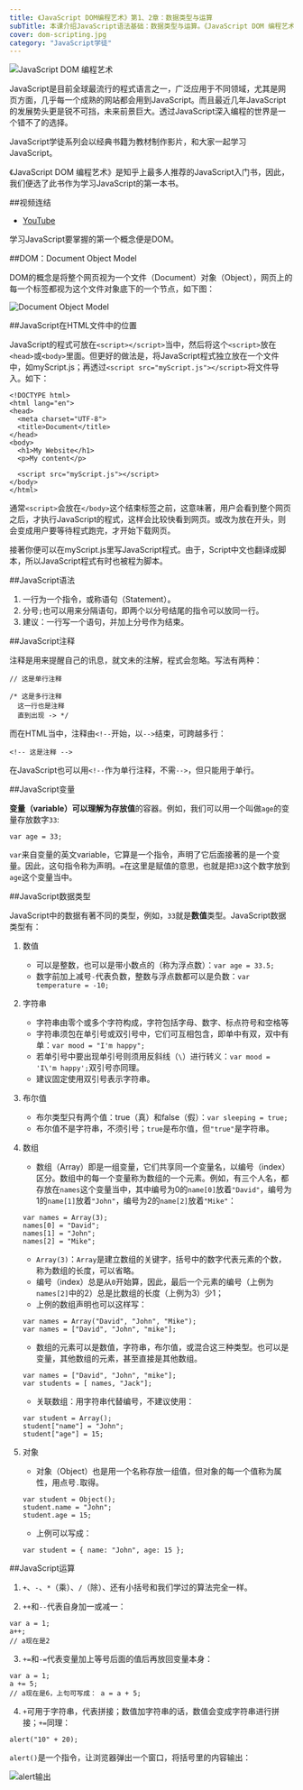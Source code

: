 ```yaml
---
title: 《JavaScript DOM编程艺术》第1、2章：数据类型与运算
subTitle: 本课介绍JavaScript语法基础：数据类型与运算。《JavaScript DOM 编程艺术》是受到众人推崇的JavaScript入门书籍。《JavaScript学徒》系列将以此书为教材来制作JavaScript学习影片。
cover: dom-scripting.jpg
category: "JavaScript学徒"
---
```


![JavaScript DOM 编程艺术](dom-scripting.jpg)

JavaScript是目前全球最流行的程式语言之一，广泛应用于不同领域，尤其是网页方面，几乎每一个成熟的网站都会用到JavaScript。而且最近几年JavaScript的发展势头更是锐不可挡，未来前景巨大。透过JavaScript深入编程的世界是一个错不了的选择。

JavaScript学徒系列会以经典书籍为教材制作影片，和大家一起学习JavaScript。

《JavaScript DOM 编程艺术》是知乎上最多人推荐的JavaScript入门书，因此，我们便选了此书作为学习JavaScript的第一本书。

##视频连结

* [YouTube](https://youtu.be/v8NpLlGprP4)

学习JavaScript要掌握的第一个概念便是DOM。

##DOM：Document Object Model

DOM的概念是将整个网页视为一个文件（Document）对象（Object），网页上的每一个标签都视为这个文件对象底下的一个节点，如下图：

![Document Object Model](dom.jpg)

##JavaScript在HTML文件中的位置

JavaScript的程式可放在`<script></script>`当中，然后将这个`<script>`放在`<head>`或`<body>`里面。但更好的做法是，将JavaScript程式独立放在一个文件中，如myScript.js；再透过`<script src="myScript.js"></script>`将文件导入。如下：

```
<!DOCTYPE html>
<html lang="en">
<head>
  <meta charset="UTF-8">
  <title>Document</title>
</head>
<body>
  <h1>My Website</h1>
  <p>My content</p>

  <script src="myScript.js"></script>
</body>
</html>
``` 

通常`<script>`会放在`</body>`这个结束标签之前，这意味著，用户会看到整个网页之后，才执行JavaScript的程式，这样会比较快看到网页。或改为放在开头，则会变成用户要等待程式跑完，才开始下载网页。

接著你便可以在myScript.js里写JavaScript程式。由于，Script中文也翻译成脚本，所以JavaScript程式有时也被程为脚本。

##JavaScript语法

1. 一行为一个指令，或称语句（Statement）。
2. 分号`;`也可以用来分隔语句，即两个以分号结尾的指令可以放同一行。
3. 建议：一行写一个语句，并加上分号作为结束。

##JavaScript注释

注释是用来提醒自己的讯息，就文未的注解，程式会忽略。写法有两种：

```
// 这是单行注释

/* 这是多行注释
  这一行也是注释
  直到出现 -> */
```

而在HTML当中，注释由`<!--`开始，以`-->`结束，可跨越多行：

```
<!-- 这是注释 -->
```

在JavaScript也可以用`<!--`作为单行注释，不需`-->`，但只能用于单行。

##JavaScript变量

**变量（variable）**可以理解为存放**值**的容器。例如，我们可以用一个叫做`age`的变量存放数字`33`:

```
var age = 33;
```

`var`来自变量的英文variable，它算是一个指令，声明了它后面接著的是一个变量。因此，这句指令称为声明。`=`在这里是赋值的意思，也就是把`33`这个数字放到`age`这个变量当中。

##JavaScript数据类型

JavaScript中的数据有著不同的类型，例如，`33`就是**数值**类型。JavaScript数据类型有：

1. 数值
   * 可以是整数，也可以是带小数点的（称为浮点数）：`var age = 33.5;`
   * 数字前加上减号`-`代表负数，整数与浮点数都可以是负数：`var temperature = -10;`

2. 字符串
   * 字符串由零个或多个字符构成，字符包括字母、数字、标点符号和空格等
   * 字符串须包在单引号或双引号中，它们可互相包含，即单中有双，双中有单：`var mood = "I'm happy";`
   * 若单引号中要出现单引号则须用反斜线（`\`）进行转义：`var mood = 'I\'m happy';`双引号亦同理。
   * 建议固定使用双引号表示字符串。

3. 布尔值
   * 布尔类型只有两个值：true（真）和false（假）：`var sleeping = true;`
   * 布尔值不是字符串，不须引号；`true`是布尔值，但`"true"`是字符串。

4. 数组
   * 数组（Array）即是一组变量，它们共享同一个变量名，以编号（index）区分。数组中的每一个变量称为数组的一个元素。例如，有三个人名，都存放在`names`这个变量当中，其中编号为0的`name[0]`放着`"David"`，编号为1的`name[1]`放着`"John"`，编号为2的`name[2]`放着`"Mike"`：
   ```
   var names = Array(3);
   names[0] = "David";
   names[1] = "John";
   names[2] = "Mike";
   ```
   * `Array(3)`：`Array`是建立数组的关键字，括号中的数字代表元素的个数，称为数组的长度，可以省略。
   * 编号（index）总是从`0`开始算，因此，最后一个元素的编号（上例为`names[2]`中的2）总是比数组的长度（上例为3）少1；
   * 上例的数组声明也可以这样写：
   
   ```
   var names = Array("David", "John", "Mike");
   var names = ["David", "John", "mike"];
   ```
   
   * 数组的元素可以是数值，字符串，布尔值，或混合这三种类型。也可以是变量，其他数组的元素，甚至直接是其他数组。
   ```
   var names = ["David", "John", "mike"];
   var students = [ names, "Jack"];
   ```
   * 关联数组：用字符串代替编号，不建议使用：
   ```
   var student = Array();
   student["name"] = "John";
   student["age"] = 15;
   ```

5. 对象
   * 对象（Object）也是用一个名称存放一组值，但对象的每一个值称为属性，用点号`.`取得。
   
   ```
   var student = Object();
   student.name = "John";
   student.age = 15;
   ```

   * 上例可以写成：
   
   ```
   var student = { name: "John", age: 15 };
   ```

##JavaScript运算

1. `+`、`-`、`*`（乘）、`/`（除）、还有小括号和我们学过的算法完全一样。

2. `++`和`--`代表自身加一或减一：
  ```
  var a = 1;
  a++;
  // a现在是2
  ```

3. `+=`和`-=`代表变量加上等号后面的值后再放回变量本身：
  ```
  var a = 1;
  a += 5;
  // a现在是6，上句可写成： a = a + 5;
  ```

4. `+`可用于字符串，代表拼接；数值加字符串的话，数值会变成字符串进行拼接；`+=`同理：
  ```
  alert("10" + 20);
  ```

  `alert()`是一个指令，让浏览器弹出一个窗口，将括号里的内容输出：

  ![alert输出](alert.jpg)